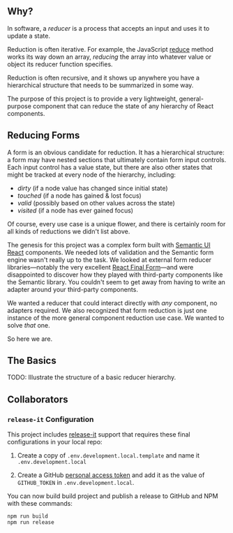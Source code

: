 ## Why?

In software, a _reducer_ is a process that accepts an input and uses it to
update a state.

Reduction is often iterative. For example, the JavaScript
[reduce](https://developer.mozilla.org/en-US/docs/Web/JavaScript/Reference/Global_Objects/Array/reduce)
method works its way down an array, _reducing_ the array into whatever value or
object its reducer function specifies.

Reduction is often recursive, and it shows up anywhere you have a hierarchical
structure that needs to be summarized in some way.

The purpose of this project is to provide a very lightweight, general-purpose
component that can reduce the state of any hierarchy of React components.

## Reducing Forms

A form is an obvious candidate for reduction. It has a hierarchical structure: a
form may have nested sections that ultimately contain form input controls. Each
input control has a value state, but there are also other states that might be
tracked at every node of the hierarchy, including:

- _dirty_ (if a node value has changed since initial state)
- _touched_ (if a node has gained & lost focus)
- _valid_ (possibly based on other values across the state)
- _visited_ (if a node has ever gained focus)

Of course, every use case is a unique flower, and there is certainly room for
all kinds of reductions we didn't list above.

The genesis for this project was a complex form built with
[Semantic UI React](https://react.semantic-ui.com/) components. We needed lots
of validation and the Semantic form engine wasn't really up to the task. We
looked at external form reducer libraries&mdash;notably the very excellent
[React Final Form](https://final-form.org/react)&mdash;and were disappointed to
discover how they played with third-party components like the Semantic library.
You couldn't seem to get away from having to write an adapter around your
third-party components.

We wanted a reducer that could interact directly with _any_ component, no
adapters required. We also recognized that form reduction is just one instance
of the more general component reduction use case. We wanted to solve _that_ one.

So here we are.

## The Basics

TODO: Illustrate the structure of a basic reducer hierarchy.

## Collaborators

### `release-it` Configuration

This project includes [release-it](https://github.com/release-it/release-it)
support that requires these final configurations in your local repo:

1. Create a copy of `.env.development.local.template` and name it
   `.env.development.local`

1. Create a GitHub
   [personal access token](https://github.com/settings/tokens/new?scopes=repo&description=release-it)
   and add it as the value of `GITHUB_TOKEN` in `.env.development.local`.

You can now build build project and publish a release to GitHub and NPM with
these commands:

```
npm run build
npm run release
```
